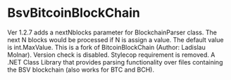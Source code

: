 # BsvBitcoinBlockChain
Ver 1.2.7 adds a nextNblocks parameter for BlockchainParser class.
	The next N blocks would be processed if N is assign a value. The default value is int.MaxValue.
This is a fork of BitcoinBlockChain (Author: Ladislau Molnar).
Version check is disabled.
Stylecop requirement is removed.
A .NET Class Library that provides parsing functionality over files containing the BSV blockchain (also works for BTC and BCH).
